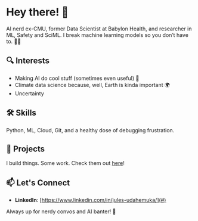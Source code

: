 # Hey there! 👋
AI nerd ex-CMU, former Data Scientist at Babylon Health, and researcher in ML, Safety and SciML. I break machine learning models so you don’t have to. 🤖💥

## 🔍 Interests
- Making AI do cool stuff (sometimes even useful) 🤯
- Climate data science because, well, Earth is kinda important 🌍
- Uncertainty

## 🛠️ Skills
Python, ML, Cloud, Git, and a healthy dose of debugging frustration. 

## 📂 Projects
I build things. Some work. Check them out [here](https://github.com/realjules?tab=repositories)!

## 📫 Let's Connect
- **LinkedIn**: [https://www.linkedin.com/in/jules-udahemuka/](#)

Always up for nerdy convos and AI banter! 🚀

